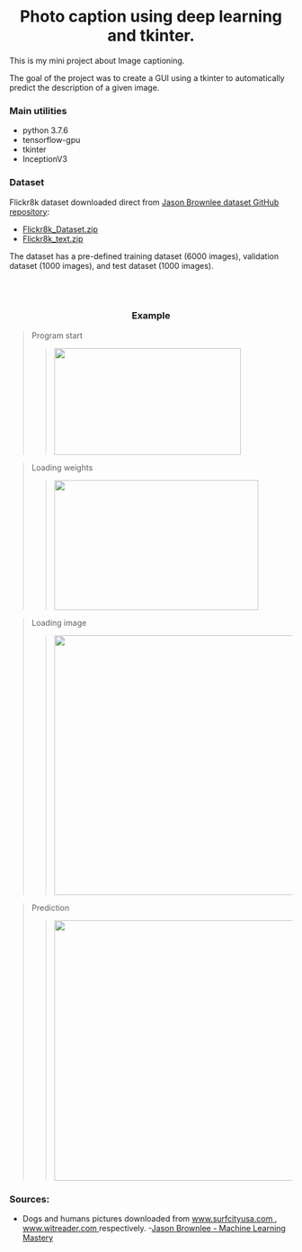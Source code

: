 <center><h1> Photo caption using deep learning and tkinter. </h1></center>

This is my mini project about Image captioning.

The goal of the project was to create a GUI using a tkinter to automatically predict the description of a given image.

### Main utilities
- python 3.7.6 
- tensorflow-gpu
- tkinter
- InceptionV3

### Dataset
Flickr8k dataset downloaded direct from [Jason Brownlee dataset GitHub repository](https://github.com/jbrownlee/Datasets):
- [Flickr8k_Dataset.zip](https://github.com/jbrownlee/Datasets/releases/download/Flickr8k/Flickr8k_Dataset.zip)
- [Flickr8k_text.zip](https://github.com/jbrownlee/Datasets/releases/download/Flickr8k/Flickr8k_text.zip)

The dataset has a pre-defined training dataset (6000 images), validation dataset (1000 images), and test dataset (1000 images).
 
<br/><br/>

<center><h3> Example </h3></center>

> Program start
>><img src="https://github.com/pawelgodkowicz/image_caption/blob/master/img_readme/01.png?raw=true" width="332" height="190">

> Loading weights
>><img src="https://github.com/pawelgodkowicz/image_caption/blob/master/img_readme/02.png?raw=true" width="363" height="231">

> Loading image
>><img src="https://github.com/pawelgodkowicz/image_caption/blob/master/img_readme/03.png?raw=true" width="495" height="462">

> Prediction 
>><img src="https://github.com/pawelgodkowicz/image_caption/blob/master/img_readme/04.png?raw=true" width="783" height="463">


### Sources:

- Dogs and humans pictures downloaded from [www.surfcityusa.com ](https://www.surfcityusa.com/things-to-do/beaches/dog-beach/), [www.witreader.com ](https://witreader.com/articles/841395073709/) respectively.
-[Jason Brownlee - Machine Learning Mastery](https://machinelearningmastery.com/develop-a-deep-learning-caption-generation-model-in-python/)
